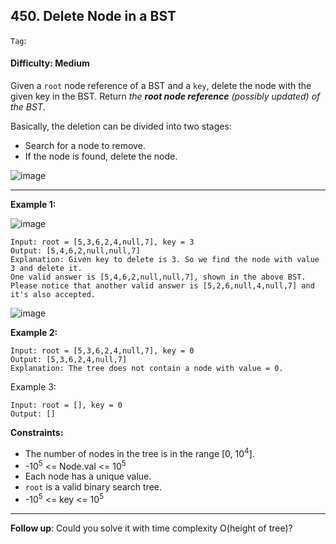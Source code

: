 ## 450. Delete Node in a BST

```Tag```:

#### Difficulty: Medium

Given a ```root``` node reference of a BST and a ```key```, delete the node with the given key in the BST. Return _the __root node reference__ (possibly updated) of the BST_.

Basically, the deletion can be divided into two stages:

- Search for a node to remove.
- If the node is found, delete the node.

![image](https://user-images.githubusercontent.com/35042430/215682882-aa2081be-6e8c-496d-b464-0c27973d4238.png)

---

__Example 1:__

![image](https://assets.leetcode.com/uploads/2020/09/04/del_node_1.jpg)
```
Input: root = [5,3,6,2,4,null,7], key = 3
Output: [5,4,6,2,null,null,7]
Explanation: Given key to delete is 3. So we find the node with value 3 and delete it.
One valid answer is [5,4,6,2,null,null,7], shown in the above BST.
Please notice that another valid answer is [5,2,6,null,4,null,7] and it's also accepted.
```

![image](https://assets.leetcode.com/uploads/2020/09/04/del_node_supp.jpg)

__Example 2:__
```
Input: root = [5,3,6,2,4,null,7], key = 0
Output: [5,3,6,2,4,null,7]
Explanation: The tree does not contain a node with value = 0.
```
Example 3:
```
Input: root = [], key = 0
Output: []
```

__Constraints:__

- The number of nodes in the tree is in the range [0, 10<sup>4</sup>].
- -10<sup>5</sup> <= Node.val <= 10<sup>5</sup>
- Each node has a unique value.
- ```root``` is a valid binary search tree.
- -10<sup>5</sup> <= key <= 10<sup>5</sup>
 
---



__Follow up__: Could you solve it with time complexity O(height of tree)?
